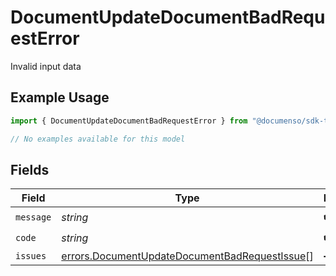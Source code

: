 # DocumentUpdateDocumentBadRequestError

Invalid input data

## Example Usage

```typescript
import { DocumentUpdateDocumentBadRequestError } from "@documenso/sdk-typescript/models/errors";

// No examples available for this model
```

## Fields

| Field                                                                                                          | Type                                                                                                           | Required                                                                                                       | Description                                                                                                    |
| -------------------------------------------------------------------------------------------------------------- | -------------------------------------------------------------------------------------------------------------- | -------------------------------------------------------------------------------------------------------------- | -------------------------------------------------------------------------------------------------------------- |
| `message`                                                                                                      | *string*                                                                                                       | :heavy_check_mark:                                                                                             | N/A                                                                                                            |
| `code`                                                                                                         | *string*                                                                                                       | :heavy_check_mark:                                                                                             | N/A                                                                                                            |
| `issues`                                                                                                       | [errors.DocumentUpdateDocumentBadRequestIssue](../../models/errors/documentupdatedocumentbadrequestissue.md)[] | :heavy_minus_sign:                                                                                             | N/A                                                                                                            |